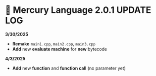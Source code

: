 
# **📜 Mercury Language 2.0.1 UPDATE LOG**
**3/30/2025**
  - **Remake** ```main1.cpp```, ```main2.cpp```, ```main3.cpp```
  - **Add** new **evaluate machine** for **new** bytecode
  
**4/3/2025**
  - **Add** new **function** and **function call** (no parameter yet)
